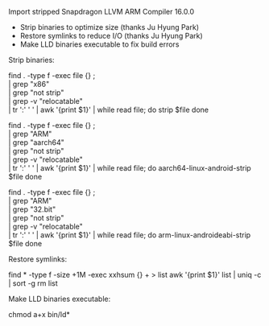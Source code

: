 Import stripped Snapdragon LLVM ARM Compiler 16.0.0

- Strip binaries to optimize size (thanks Ju Hyung Park)
- Restore symlinks to reduce I/O (thanks Ju Hyung Park)
- Make LLD binaries executable to fix build errors

Strip binaries:

find . -type f -exec file {} \; \
    | grep "x86" \
    | grep "not strip" \
    | grep -v "relocatable" \
        | tr ':' ' ' | awk '{print $1}' | while read file; do
            strip $file
done

find . -type f -exec file {} \; \
    | grep "ARM" \
    | grep "aarch64" \
    | grep "not strip" \
    | grep -v "relocatable" \
        | tr ':' ' ' | awk '{print $1}' | while read file; do aarch64-linux-android-strip $file
done

find . -type f -exec file {} \; \
    | grep "ARM" \
    | grep "32.bit" \
    | grep "not strip" \
    | grep -v "relocatable" \
        | tr ':' ' ' | awk '{print $1}' | while read file; do arm-linux-androideabi-strip $file
done

Restore symlinks:

find * -type f -size +1M -exec xxhsum {} + > list
awk '{print $1}' list | uniq -c | sort -g
rm list

Make LLD binaries executable:

chmod a+x bin/ld*